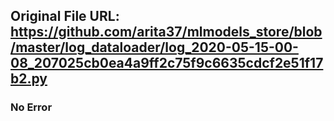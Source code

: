 ## Original File URL: https://github.com/arita37/mlmodels_store/blob/master/log_dataloader/log_2020-05-15-00-08_207025cb0ea4a9ff2c75f9c6635cdcf2e51f17b2.py<br />

### No Error